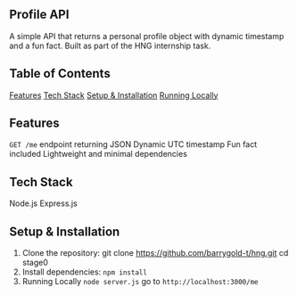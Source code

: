 ## Profile API
A simple API that returns a personal profile object with dynamic timestamp and a fun fact. Built as part of the HNG internship task.

## Table of Contents
[Features](#features)
[Tech Stack](#tech-stack)
[Setup & Installation](#setup--installation)
[Running Locally](#running-locally)

## Features
`GET /me` endpoint returning JSON
Dynamic UTC timestamp
Fun fact included
Lightweight and minimal dependencies

## Tech Stack
Node.js
Express.js

## Setup & Installation
1. Clone the repository:
git clone https://github.com/barrygold-t/hng.git
cd stage0
2. Install dependencies:
`npm install`
3. Running Locally
`node server.js`
go to `http://localhost:3000/me`

